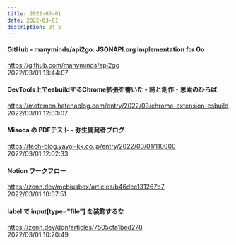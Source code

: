 ```yaml
---
title: 2022-03-01
date: 2022-03-01
description: B! 5
---
```


#### GitHub - manyminds/api2go: JSONAPI.org Implementation for Go
https://github.com/manyminds/api2go<br>
2022/03/01 13:44:07<br>


#### DevTools上でesbuildするChrome拡張を書いた - 詩と創作・思索のひろば
https://motemen.hatenablog.com/entry/2022/03/chrome-extension-esbuild<br>
2022/03/01 12:03:07<br>


#### Misoca の PDFテスト - 弥生開発者ブログ
https://tech-blog.yayoi-kk.co.jp/entry/2022/03/01/110000<br>
2022/03/01 12:02:33<br>


#### Notion ワークフロー
https://zenn.dev/mebiusbox/articles/b46dce131267b7<br>
2022/03/01 10:37:51<br>


#### label で input[type="file"] を装飾するな
https://zenn.dev/dqn/articles/7505cfa1bed278<br>
2022/03/01 10:20:49<br>


